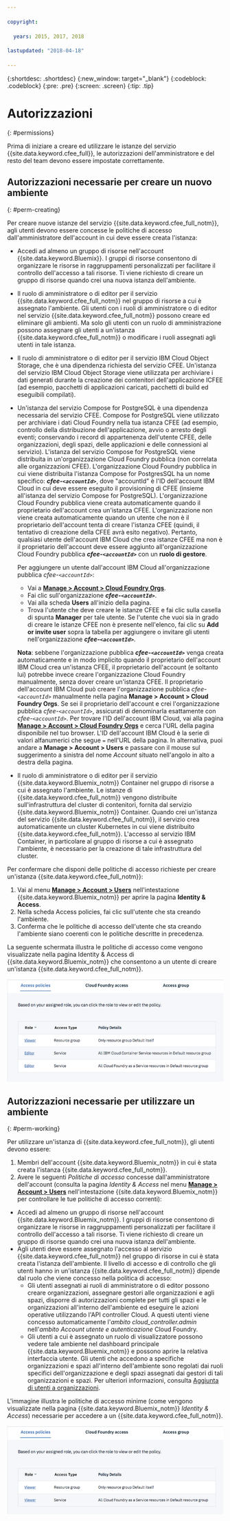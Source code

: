 ```yaml
---

copyright:

  years: 2015, 2017, 2018

lastupdated: "2018-04-18"

---
```


{:shortdesc: .shortdesc}
{:new_window: target="_blank"}
{:codeblock: .codeblock}
{:pre: .pre}
{:screen: .screen}
{:tip: .tip}

# Autorizzazioni
{: #permissions}

Prima di iniziare a creare ed utilizzare le istanze del servizio {{site.data.keyword.cfee_full}}, le autorizzazioni dell'amministratore e del resto del team devono essere impostate correttamente.

## Autorizzazioni necessarie per creare un nuovo ambiente
{: #perm-creating}

Per creare nuove istanze del servizio {{site.data.keyword.cfee_full_notm}}, agli utenti devono essere concesse le politiche di accesso dall'amministratore dell'account in cui deve essere creata l'istanza:

* Accedi ad almeno un gruppo di risorse nell'account {{site.data.keyword.Bluemix}}. I gruppi di risorse consentono di organizzare le risorse in raggruppamenti personalizzati per facilitare il controllo dell'accesso a tali risorse. Ti viene richiesto di creare un gruppo di risorse quando crei una nuova istanza dell'ambiente.

* Il ruolo di amministratore o di editor per il servizio {{site.data.keyword.cfee_full_notm}} nel gruppo di risorse a cui è assegnato l'ambiente. Gli utenti con i ruoli di amministratore o di editor nel servizio {{site.data.keyword.cfee_full_notm}} possono creare ed eliminare gli ambienti. Ma solo gli utenti con un ruolo di amministrazione possono assegnare gli utenti a un'istanza {{site.data.keyword.cfee_full_notm}} o modificare i ruoli assegnati agli utenti in tale istanza.

* Il ruolo di amministratore o di editor per il servizio IBM Cloud Object Storage, che è una dipendenza richiesta del servizio CFEE.  Un'istanza del servizio IBM Cloud Object Storage viene utilizzata per archiviare i dati generati durante la creazione dei contenitori dell'applicazione ICFEE (ad esempio, pacchetti di applicazioni caricati, pacchetti di build ed eseguibili compilati).

* Un'istanza del servizio Compose for PostgreSQL è una dipendenza necessaria del servizio CFEE.  Compose for PostgreSQL viene utilizzato per archiviare i dati Cloud Foundry nella tua istanza CFEE (ad esempio, controllo della distribuzione dell'applicazione, avvio o arresto degli eventi; conservando i record di appartenenza dell'utente CFEE, delle organizzazioni, degli spazi, delle applicazioni e delle connessioni al servizio).  L'istanza del servizio Compose for PostgreSQL viene distribuita in un'organizzazione Cloud Foundry pubblica (non correlata alle organizzazioni CFEE). L'organizzazione Cloud Foundry pubblica in cui viene distribuita l'istanza Compose for PostgresSQL ha un nome specifico: **_cfee-`<accountId>`_**, dove "accountId" è l'ID dell'account IBM Cloud in cui deve essere eseguito il provisioning di CFEE (insieme all'istanza del servizio Compose for PostgreSQL).  L'organizzazione Cloud Foundry pubblica viene creata automaticamente quando il proprietario dell'account crea un'istanza CFEE.  L'organizzazione non viene creata automaticamente quando un utente che non è il proprietario dell'account tenta di creare l'istanza CFEE (quindi, il tentativo di creazione della CFEE avrà esito negativo).  Pertanto, qualsiasi utente dell'account IBM Cloud che crea istanze CFEE ma non è il proprietario dell'account deve essere aggiunto all'organizzazione Cloud Foundry pubblica **_cfee-`<accountId>`_** con un **ruolo di gestore**.   

   Per aggiungere un utente dall'account IBM Cloud all'organizzazione pubblica _cfee-`<accountId>`_:
    * Vai a [**Manage > Account > Cloud Foundry Orgs**](https://console.bluemix.net/account/organizations).
    * Fai clic sull'organizzazione **_cfee-`<accountId>`_**.
    * Vai alla scheda **Users** all'inizio della pagina.
    * Trova l'utente che deve creare le istanze CFEE e fai clic sulla casella di spunta **Manager** per tale utente. Se l'utente che vuoi sia in grado di creare le istanze CFEE non è presente nell'elenco, fai clic su **Add or invite user** sopra la tabella per aggiungere o invitare gli utenti nell'organizzazione **_cfee-`<accountId>`_**.

   **Nota**: sebbene l'organizzazione pubblica **_cfee-`<accountId>`_** venga creata automaticamente e in modo implicito quando il proprietario dell'account IBM Cloud crea un'istanza CFEE, il proprietario dell'account (e soltanto lui) potrebbe invece creare l'organizzazione Cloud Foundry manualmente, senza dover creare un'istanza CFEE. Il proprietario dell'account IBM Cloud può creare l'organizzazione pubblica _cfee-`<accountId>`_ manualmente nella pagina **Manage > Account > Cloud Foundry Orgs**. Se sei il proprietario dell'account e crei l'organizzazione pubblica _cfee-`<accountId>`_, assicurati di denominarla esattamente con _cfee-`<accountId>`_. Per trovare l'ID dell'account IBM Cloud, vai alla pagina [**Manage > Account > Cloud Foundry Orgs**](https://console.bluemix.net/account/organizations) e cerca l'URL della pagina disponibile nel tuo browser.  L'ID dell'account IBM Cloud è la serie di valori alfanumerici che segue `=` nell'URL della pagina. In alternativa, puoi andare a __Manage > Account > Users__ e passare con il mouse sul suggerimento a sinistra del nome _Account_ situato nell'angolo in alto a destra della pagina.
   
* Il ruolo di amministratore o di editor per il servizio {{site.data.keyword.Bluemix_notm}} Container nel gruppo di risorse a cui è assegnato l'ambiente. Le istanze di {{site.data.keyword.cfee_full_notm}} vengono distribuite sull'infrastruttura del cluster di contenitori, fornita dal servizio {{site.data.keyword.Bluemix_notm}} Container. Quando crei un'istanza del servizio {{site.data.keyword.cfee_full_notm}}, il servizio crea automaticamente un cluster Kubernetes in cui viene distribuito {{site.data.keyword.cfee_full_notm}}. L'accesso al servizio IBM Container, in particolare al gruppo di risorse a cui è assegnato l'ambiente, è necessario per la creazione di tale infrastruttura del cluster.

Per confermare che disponi delle politiche di accesso richieste per creare un'istanza {{site.data.keyword.cfee_full_notm}}:
1. Vai al menu [**Manage > Account > Users**](https://console.bluemix.net/iam/#/users) nell'intestazione {{site.data.keyword.Bluemix_notm}} per aprire la pagina **Identity & Access**.
2. Nella scheda Access policies, fai clic sull'utente che sta creando l'ambiente.
3. Conferma che le politiche di accesso dell'utente che sta creando l'ambiente siano coerenti con le politiche descritte in precedenza.

La seguente schermata illustra le politiche di accesso come vengono visualizzate nella pagina Identity & Access di {{site.data.keyword.Bluemix_notm}} che consentono a un utente di creare un'istanza {{site.data.keyword.cfee_full_notm}}.

![Politiche di accesso](img/AccessPolicies_Creator.png)

## Autorizzazioni necessarie per utilizzare un ambiente
{: #perm-working}

Per utilizzare un'istanza di {{site.data.keyword.cfee_full_notm}}, gli utenti devono essere:
1. Membri dell'account {{site.data.keyword.Bluemix_notm}} in cui è stata creata l'istanza {{site.data.keyword.cfee_full_notm}}.
2. Avere le seguenti _Politiche di accesso_ concesse dall'amministratore dell'account (consulta la pagina _Identity & Access_ nel menu [**Manage > Account > Users**](https://console.bluemix.net/iam/#/users) nell'intestazione {{site.data.keyword.Bluemix_notm}} per controllare le tue politiche di accesso correnti):
  - Accedi ad almeno un gruppo di risorse nell'account {{site.data.keyword.Bluemix_notm}}. I gruppi di risorse consentono di organizzare le risorse in raggruppamenti personalizzati per facilitare il controllo dell'accesso a tali risorse. Ti viene richiesto di creare un gruppo di risorse quando crei una nuova istanza dell'ambiente.
  - Agli utenti deve essere assegnato l'accesso al servizio {{site.data.keyword.cfee_full_notm}} nel gruppo di risorse in cui è stata creata l'istanza dell'ambiente. Il livello di accesso e di controllo che gli utenti hanno in un'istanza {{site.data.keyword.cfee_full_notm}} dipende dal ruolo che viene concesso nella politica di accesso:
     - Gli utenti assegnati ai ruoli di amministratore o di editor possono creare organizzazioni, assegnare gestori alle organizzazioni e agli spazi, disporre di autorizzazioni complete per tutti gli spazi e le organizzazioni all'interno dell'ambiente ed eseguire le azioni operative utilizzando l'API controller Cloud. A questi utenti viene concesso automaticamente l'_ambito cloud_controller.admin_ nell'_ambito Account utente e autenticazione_ Cloud Foundry.
     - Gli utenti a cui è assegnato un ruolo di visualizzatore possono vedere tale ambiente nel dashboard principale {{site.data.keyword.Bluemix_notm}} e possono aprire la relativa interfaccia utente. Gli utenti che accedono a specifiche organizzazioni e spazi all'interno dell'ambiente sono regolati dai ruoli specifici dell'organizzazione e degli spazi assegnati dai gestori di tali organizzazioni e spazi. Per ulteriori informazioni, consulta [Aggiunta di utenti a organizzazioni](add-users.html).

L'immagine illustra le politiche di accesso minime (come vengono visualizzate nella pagina {{site.data.keyword.Bluemix_notm}} _Identity & Access_) necessarie per accedere a un {{site.data.keyword.cfee_full_notm}}.

![Politiche di accesso](img/AccessPolicies_User.png)

